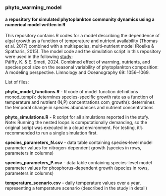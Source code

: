 ### **phyto_warming_model**
#### a repository for simulated phytoplankton community dynamics using a numerical model written in R

This repository contains R codes for a model describing the dependence of algal growth as a function of temperature and nutrient availability (Thomas et al. 2017) combined with a multispecies, multi-nutrient model (Roelke & Spatharis, 2015). The model code and the simulation script in this repository were used in the following [study](https://aslopubs.onlinelibrary.wiley.com/doi/10.1002/lno.12548):  
Pálffy, K. & E. Smeti, 2024. Combined effect of warming, nutrients, and species pool size on the seasonal variability of phytoplankton composition: A modeling perspective. Limnology and Oceanography 69: 1056–1069.

List of files:

**phyto_model_functions.R** - R code of model function definitions
monod_temp(): determines species-specific growth rate as a function of temperature and nutrient (N,P) concentrations
com_growth(): determines the temporal change in species abundances and nutrient concentrations

**phyto_simulations.R** - R script for all simulations reported in the stufy.
Note: Running the nested loops is computationally demanding, so the original script was executed in a cloud environment. For testing, it’s recommended to run a single simulation first.

**species_parameters_N.csv** - data table containing species-level model parameter values for nitrogen-dependent growth (species in rows, parameters in columns)

**species_parameters_P.csv** - data table containing species-level model parameter values for phosphorus-dependent growth (species in rows, parameters in columns)

**temperature_scenario.csv** - daily temperature values over a year, representing a temperature scenario (described in the study in detail)
